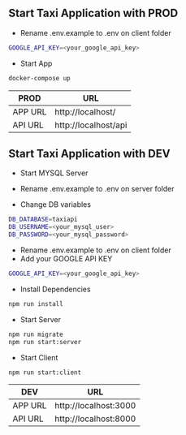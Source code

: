 ## Start Taxi Application with PROD

- Rename .env.example to .env on client folder
```sh
GOOGLE_API_KEY=<your_google_api_key>
```
- Start App
```sh
docker-compose up
```

| PROD | URL |
| ------ | ------ |
| APP URL | http://localhost/ |
| API URL | http://localhost/api |


## Start Taxi Application with DEV

- Start MYSQL Server

- Rename .env.example to .env on server folder
- Change DB variables
```sh
DB_DATABASE=taxiapi
DB_USERNAME=<your_mysql_user>
DB_PASSWORD=<your_mysql_password>
```

- Rename .env.example to .env on client folder
- Add your GOOGLE API KEY
```sh
GOOGLE_API_KEY=<your_google_api_key>
```

- Install Dependencies
```sh
npm run install

```
- Start Server
```sh
npm run migrate
npm run start:server
```

- Start Client
```sh
npm run start:client
```

| DEV | URL |
| ------ | ------ |
| APP URL | http://localhost:3000|
| API URL | http://localhost:8000 |
